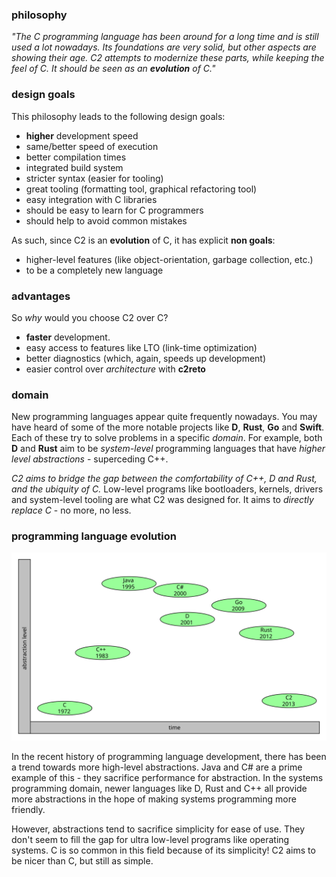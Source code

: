 
### philosophy
*"The C programming language has been around for a long time and is still used
a lot nowadays. Its foundations are very solid, but other aspects
are showing their age. C2 attempts to modernize these parts, while keeping
the feel of C. It should be seen as an __evolution__ of C."*


### design goals
This philosophy leads to the following design goals:

* __higher__ development speed
* same/better speed of execution
* better compilation times
* integrated build system
* stricter syntax (easier for tooling)
* great tooling (formatting tool, graphical refactoring tool)
* easy integration with C libraries
* should be easy to learn for C programmers
* should help to avoid common mistakes

As such, since C2 is an __evolution__ of C, it has explicit __non goals__:

* higher-level features (like object-orientation, garbage collection, etc.)
* to be a completely new language

### advantages
So *why* would you choose C2 over C?

* __faster__ development.
* easy access to features like LTO (link-time optimization)
* better diagnostics (which, again, speeds up development)
* easier control over *architecture* with __c2reto__


### domain
New programming languages appear quite frequently nowadays. You may have
heard of some of the more notable projects like __D__, __Rust__, __Go__ 
and __Swift__. Each of these try to solve problems in a specific *domain*.
For example, both __D__ and __Rust__ aim to be *system-level* programming 
languages that have *higher level abstractions* - superceding C++.

*C2 aims to bridge the gap between the comfortability of C++, D and Rust,
and the ubiquity of C.* Low-level programs like bootloaders, kernels, 
drivers and system-level tooling are what C2 was designed for. It aims
to *directly replace C* - no more, no less.

### programming language evolution

![languages](introduction/languages.svg)

In the recent history of programming language development, there has been a trend towards more 
high-level abstractions. Java and C# are a prime example of this - they sacrifice performance
for abstraction. In the systems programming domain, newer languages like D, Rust and C++ all
provide more abstractions in the hope of making systems programming more friendly.

However, abstractions tend to sacrifice simplicity for ease of use. They don't seem to fill the gap 
for ultra low-level programs like operating systems. C is so common in this field because of its
simplicity! C2 aims to be nicer than C, but still as simple.
